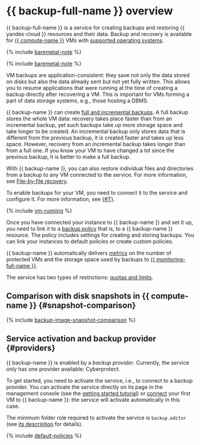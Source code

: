 # {{ backup-full-name }} overview

{{ backup-full-name }} is a service for creating backups and restoring {{ yandex-cloud }} resources and their data. Backup and recovery is available for [{{ compute-name }}](../../compute/concepts/vm.md) VMs with [supported operating systems](vm-connection.md#os).

{% include [baremetal-note](../../_includes/backup/baremetal-note.md) %}

{% include [baremetal-note](../../_includes/backup/baremetal-note.md) %}

VM backups are application-consistent: they save not only the data stored on disks but also the data already sent but not yet fully written. This allows you to resume applications that were running at the time of creating a backup directly after recovering a VM. This is important for VMs forming a part of data storage systems, e.g., those hosting a DBMS.

{{ backup-name }} can create [full and incremental backups](backup.md#types). A full backup stores the whole VM data: recovery takes place faster than from an incremental backup, yet such backups take up more storage space and take longer to be created. An incremental backup only stores data that is different from the previous backup, it is created faster and takes up less space. However, recovery from an incremental backup takes longer than from a full one. If you know your VM to have changed a lot since the previous backup, it is better to make a full backup.

With {{ backup-name }}, you can also restore individual files and directories from a backup to any VM connected to the service. For more information, see [File-by-file recovery](backup.md#file-by-file).

To enable backups for your VM, you need to connect it to the service and configure it. For more information, see [{#T}](vm-connection.md).

{% include [vm-running](../../_includes/backup/vm-running.md) %}

Once you have connected your instance to {{ backup-name }} and set it up, you need to link it to a [backup policy](policy.md) that is, to a {{ backup-name }} resource. The policy includes settings for creating and storing backups. You can link your instances to default policies or create custom policies.

{{ backup-name }} automatically delivers [metrics](../metrics.md) on the number of protected VMs and the storage space used by backups to [{{ monitoring-full-name }}](../../monitoring/index.yaml).

The service has two types of restrictions: [quotas and limits](limits.md).

## Comparison with disk snapshots in {{ compute-name }} {#snapshot-comparison}

{% include [backup-image-snapshot-comparison](../../_includes/backup-image-snapshot-comparison.md) %}

## Service activation and backup provider {#providers}

{{ backup-name }} is enabled by a _backup provider_. Currently, the service only has one provider available: Cyberprotect.

To get started, you need to activate the service, i.e., to connect to a backup provider. You can activate the service directly on its page in the management console (see the [getting started tutorial](../quickstart.md)) or [connect](vm-connection.md) your first VM to {{ backup-name }}: the service will activate automatically in this case.

The minimum folder role required to activate the service is `backup.editor` (see [its description](../security/index.md#backup-editor) for details).

{% include [default-policies](../../_includes/backup/default-policies.md) %}